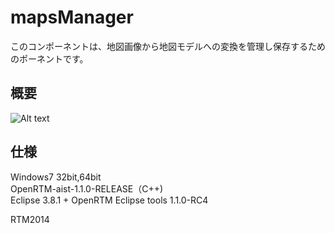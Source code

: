 mapsManager
=================
このコンポーネントは、地図画像から地図モデルへの変換を管理し保存するためのポーネントです。  


概要
--------
![Alt text]()


仕様
--------
Windows7 32bit,64bit  
OpenRTM-aist-1.1.0-RELEASE（C++)  
Eclipse 3.8.1 + OpenRTM Eclipse tools 1.1.0-RC4

RTM2014